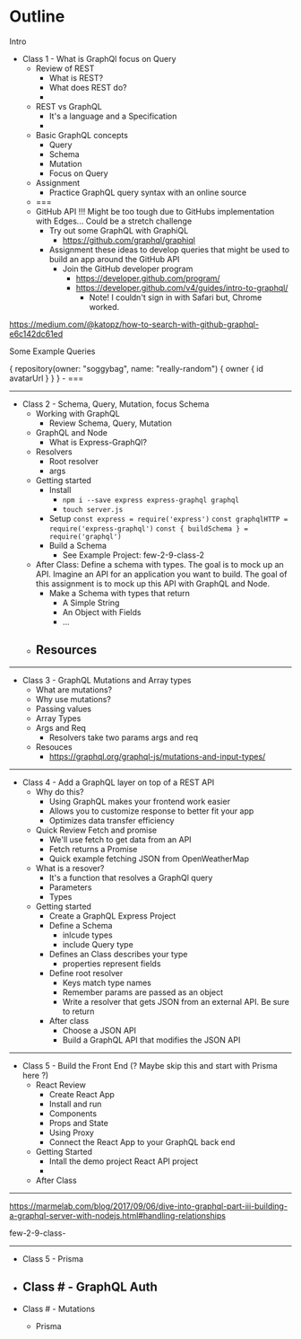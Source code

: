 # Outline 

Intro



- Class 1 - What is GraphQl focus on Query
	- Review of REST 
		- What is REST? 
		- What does REST do? 
		- 
	- REST vs GraphQL
		- It's a language and a Specification
		- 
	- Basic GraphQL concepts 
		- Query
		- Schema
		- Mutation
		- Focus on Query
	- Assignment 
		- Practice GraphQL query syntax with an online source
	- ===
	- GitHub API !!! Might be too tough due to GitHubs implementation with Edges... Could be a stretch challenge
		- Try out some GraphQL with GraphiQL
			- https://github.com/graphql/graphiql
		- Assignment these ideas to develop queries that might be used to build an app around the GitHub API
			- Join the GitHub developer program
				- https://developer.github.com/program/
				- https://developer.github.com/v4/guides/intro-to-graphql/
					- Note! I couldn't sign in with Safari but, Chrome worked. 
					
https://medium.com/@katopz/how-to-search-with-github-graphql-e6c142dc61ed

Some Example Queries

{
  repository(owner: "soggybag", name: "really-random") {
    owner {
      id
      avatarUrl
    }
  }
}
	- ===

---				
					
- Class 2 - Schema, Query, Mutation, focus Schema
	- Working with GraphQL 
		- Review Schema, Query, Mutation
	- GraphQL and Node
		- What is Express-GraphQl? 
	- Resolvers 
		- Root resolver 
		- args 
	- Getting started 
		- Install 
			- `npm i --save express express-graphql graphql`
			- `touch server.js`
		- Setup
			`const express = require('express')`
			`const graphqlHTTP = require('express-graphql')`
			`const { buildSchema } = require('graphql')`
		- Build a Schema
			- See Example Project: few-2-9-class-2
	- After Class: Define a schema with types. The goal is to mock up an API. Imagine an API for an application you want to build. The goal of this assignment is to mock up this API with GraphQL and Node.
		- Make a Schema with types that return
			- A Simple String
			- An Object with Fields 
			- ...
	- Resources 
		- 

---

- Class 3 - GraphQL Mutations and Array types 
	- What are mutations?
	- Why use mutations?
	- Passing values
	- Array Types
	- Args and Req
		- Resolvers take two params args and req
	- Resouces
		- https://graphql.org/graphql-js/mutations-and-input-types/

--- 

- Class 4 - Add a GraphQL layer on top of a REST API
	- Why do this? 
		- Using GraphQL makes your frontend work easier
		- Allows you to customize response to better fit your app
		- Optimizes data transfer efficiency
	- Quick Review Fetch and promise
		- We'll use fetch to get data from an API
		- Fetch returns a Promise 
		- Quick example fetching JSON from OpenWeatherMap
	- What is a resover? 
		- It's a function that resolves a GraphQl query
		- Parameters 
		- Types 
	- Getting started
		- Create a GraphQL Express Project 
		- Define a Schema
			- inlcude types
			- include Query type 
		- Defines an Class describes your type 
			- properties represent fields 
		- Define root resolver
			- Keys match type names
			- Remember params are passed as an object
			- Write a resolver that gets JSON from an external API. Be sure to return 
		- After class 
			- Choose a JSON API
			- Build a GraphQL API that modifies the JSON API

---
			
- Class 5 - Build the Front End (? Maybe skip this and start with Prisma here ?)
	- React Review 
		- Create React App
		- Install and run
		- Components
		- Props and State 
		- Using Proxy
		- Connect the React App to your GraphQL back end
	- Getting Started 
		- Intall the demo project React API project
		- 
	- After Class 


---

https://marmelab.com/blog/2017/09/06/dive-into-graphql-part-iii-building-a-graphql-server-with-nodejs.html#handling-relationships

few-2-9-class-

---

- Class 5 - Prisma 
	

- Class # - GraphQL Auth
	- 
	
- Class # - Mutations
	- Prisma 


















